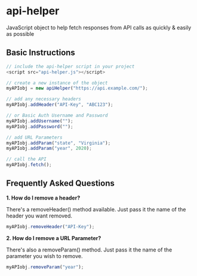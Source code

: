 # api-helper
JavaScript object to help fetch responses from API calls as quickly &amp; easily as possible

## Basic Instructions

```JavaScript
// include the api-helper script in your project
<script src="api-helper.js"></script>

// create a new instance of the object
myAPIobj = new apiHelper("https://api.example.com/");

// add any necessary headers
myAPIobj.addHeader("API-Key", "ABC123");

// or Basic Auth Username and Password
myAPIobj.addUsername("");
myAPIobj.addPassword("");

// add URL Parameters
myAPIobj.addParam("state", "Virginia");
myAPIobj.addParam("year", 2020);

// call the API
myAPIobj.fetch();
```  
## Frequently Asked Questions

**1.  How do I remove a header?**

There's a removeHeader() method available. Just pass it the name of the header you want removed.

```JavaScript
myAPIobj.removeHeader("API-Key");
```
**2.  How do I remove a URL Parameter?**

There's also a removeParam() method. Just pass it the name of the parameter you wish to remove.

```JavaScript
myAPIobj.removeParam("year");
```
